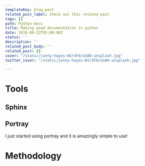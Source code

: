 ```yaml
---
templateKey: blog-post
related_post_label: Check out this related post
tags: []
path: Python-docs
title: Making good documentation in python
date: 2019-09-22T05:00:00Z
status: ''
description: ''
related_post_body: ''
related_post: []
cover: "/static/jonny-hayes-W1r5FAraSA0-unsplash.jpg"
twitter_cover: "/static/jonny-hayes-W1r5FAraSA0-unsplash.jpg"

---
```

# Tools

## Sphinx

## Portray

I just started using portray and it is amazingly simple to use!

# Methodology
